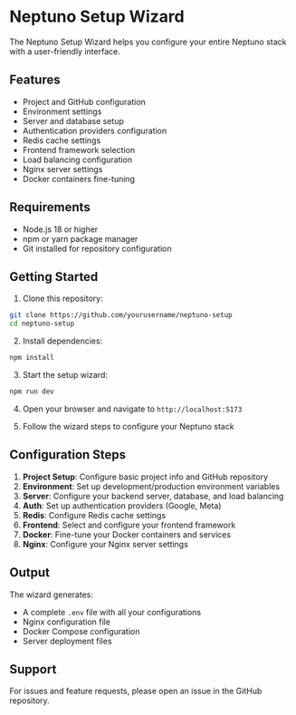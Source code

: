 
# Neptuno Setup Wizard

The Neptuno Setup Wizard helps you configure your entire Neptuno stack with a user-friendly interface.

## Features

- Project and GitHub configuration
- Environment settings
- Server and database setup
- Authentication providers configuration
- Redis cache settings
- Frontend framework selection
- Load balancing configuration
- Nginx server settings
- Docker containers fine-tuning

## Requirements

- Node.js 18 or higher
- npm or yarn package manager
- Git installed for repository configuration

## Getting Started

1. Clone this repository:
```bash
git clone https://github.com/yourusername/neptuno-setup
cd neptuno-setup
```

2. Install dependencies:
```bash
npm install
```

3. Start the setup wizard:
```bash
npm run dev
```

4. Open your browser and navigate to `http://localhost:5173`

5. Follow the wizard steps to configure your Neptuno stack

## Configuration Steps

1. **Project Setup**: Configure basic project info and GitHub repository
2. **Environment**: Set up development/production environment variables
3. **Server**: Configure your backend server, database, and load balancing
4. **Auth**: Set up authentication providers (Google, Meta)
5. **Redis**: Configure Redis cache settings
6. **Frontend**: Select and configure your frontend framework
7. **Docker**: Fine-tune your Docker containers and services
8. **Nginx**: Configure your Nginx server settings

## Output

The wizard generates:
- A complete `.env` file with all your configurations
- Nginx configuration file
- Docker Compose configuration
- Server deployment files

## Support

For issues and feature requests, please open an issue in the GitHub repository.
